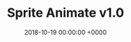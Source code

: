 ---
layout: post
title:  Sprite Animate v1.0
description: Sprite animation test
date:   2018-10-19 00:00:00 +0000
image:  '/images/post/2018-10-19-sprite-animate-v1.0/thumnail.png'
tags:   [graphic engine, sprite, v1.0]
---